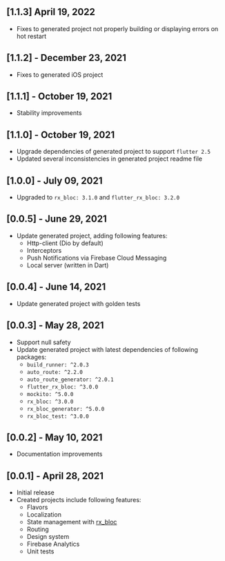 ## [1.1.3] April 19, 2022
* Fixes to generated project not properly building or displaying errors on hot restart

## [1.1.2] - December 23, 2021
* Fixes to generated iOS project

## [1.1.1] - October 19, 2021
* Stability improvements

## [1.1.0] - October 19, 2021
* Upgrade dependencies of generated project to support `flutter 2.5`
* Updated several inconsistencies in generated project readme file

## [1.0.0] - July 09, 2021
* Upgraded to `rx_bloc: 3.1.0` and `flutter_rx_bloc: 3.2.0`

## [0.0.5] - June 29, 2021
* Update generated project, adding following features:
    - Http-client (Dio by default)
    - Interceptors
    - Push Notifications via Firebase Cloud Messaging
    - Local server (written in Dart)

## [0.0.4] - June 14, 2021
* Update generated project with golden tests

## [0.0.3] - May 28, 2021
* Support null safety
* Update generated project with latest dependencies of following packages:
    - `build_runner: ^2.0.3`
    - `auto_route: ^2.2.0`
    - `auto_route_generator: ^2.0.1`
    - `flutter_rx_bloc: ^3.0.0`
    - `mockito: ^5.0.0`
    - `rx_bloc: ^3.0.0`
    - `rx_bloc_generator: ^5.0.0`
    - `rx_bloc_test: ^3.0.0`

## [0.0.2] - May 10, 2021
* Documentation improvements

## [0.0.1] - April 28, 2021
* Initial release
* Created projects include following features:
    - Flavors
    - Localization
    - State management with [rx_bloc](https://pub.dev/packages/rx_bloc)
    - Routing
    - Design system
    - Firebase Analytics
    - Unit tests
